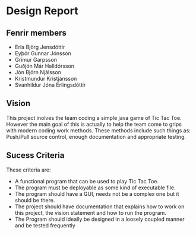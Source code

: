 Design Report
=======

Fenrir members
-----------
* Erla Björg Jensdóttir
* Eyþór Gunnar Jónsson
* Grímur Garpsson
* Guðjón Már Halldórsson
* Jón Björn Njálsson
* Kristmundur Kristjánsson
* Svanhildur Jóna Erlingsdóttir


Vision
-----------

This project inolves the team coding a simple java game of Tic Tac Toe. However the main goal of this is actually to help the team come to grips with modern coding work methods. These methods include such things as: Push/Pull source control, enough documentation and appropriate testing.

Sucess Criteria
-----------

These criteria are:

* A functional program that can be used to play Tic Tac Toe.
* The program must be deployable as some kind of executable file.
* The program should have a GUI, needs not be a complex one but it should be there.
* The project should have documentation that explains how to work on this project, the vision statement and how to run the program.
* The Program should ideally be designed in a loosely coupled manner and be tested frequently

